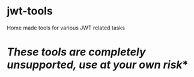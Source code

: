 # jwt-tools
Home made tools for various JWT related tasks

# *These tools are completely unsupported, use at your own risk**
